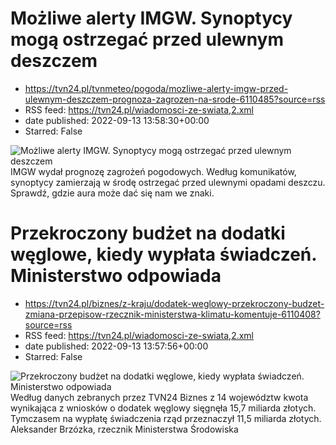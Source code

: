 # Możliwe alerty IMGW. Synoptycy mogą ostrzegać przed ulewnym deszczem
 - https://tvn24.pl/tvnmeteo/pogoda/mozliwe-alerty-imgw-przed-ulewnym-deszczem-prognoza-zagrozen-na-srode-6110485?source=rss
 - RSS feed: https://tvn24.pl/wiadomosci-ze-swiata,2.xml
 - date published: 2022-09-13 13:58:30+00:00
 - Starred: False

<img alt="Możliwe alerty IMGW. Synoptycy mogą ostrzegać przed ulewnym deszczem" src="https://tvn24.pl/tvnmeteo/najnowsze/cdn-zdjecie8ea1d2eaf6dfc710b6ba4cc0b1245a93-miejscami-moze-spasc-ulewny-deszcz-5140555/alternates/LANDSCAPE_1280" />
    IMGW wydał prognozę zagrożeń pogodowych. Według komunikatów, synoptycy zamierzają w środę ostrzegać przed ulewnymi opadami deszczu. Sprawdź, gdzie aura może dać się nam we znaki.

# Przekroczony budżet na dodatki węglowe, kiedy wypłata świadczeń. Ministerstwo odpowiada
 - https://tvn24.pl/biznes/z-kraju/dodatek-weglowy-przekroczony-budzet-zmiana-przepisow-rzecznik-ministerstwa-klimatu-komentuje-6110408?source=rss
 - RSS feed: https://tvn24.pl/wiadomosci-ze-swiata,2.xml
 - date published: 2022-09-13 13:57:56+00:00
 - Starred: False

<img alt="Przekroczony budżet na dodatki węglowe, kiedy wypłata świadczeń. Ministerstwo odpowiada" src="https://tvn24.pl/najnowsze/cdn-zdjecie-uvkxqv-pieniadze-zlotowki-pln-shutterstock1246227253-5760573/alternates/LANDSCAPE_1280" />
    Według danych zebranych przez TVN24 Biznes z 14 województw kwota wynikająca z wniosków o dodatek węglowy sięgnęła 15,7 miliarda złotych. Tymczasem na wypłatę świadczenia rząd przeznaczył 11,5 miliarda złotych. Aleksander Brzózka, rzecznik Ministerstwa Środowiska
